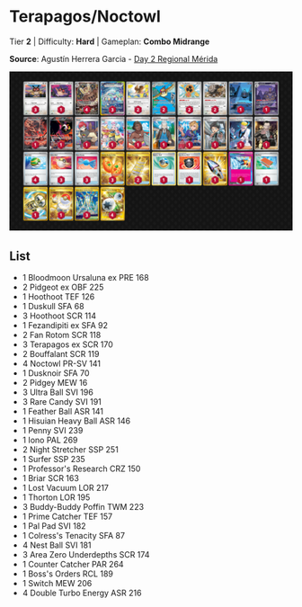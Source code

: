 # Terapagos/Noctowl

Tier **2** | Difficulty: **Hard** | Gameplan: **Combo Midrange**

**Source**: Agustín Herrera Garcia - [Day 2 Regional Mérida](https://limitlesstcg.com/decks/list/15804)

![decklist](../../!Images/Standard/15BRS-PRE/Terapagos-Noctowl.png)

## List
* 1 Bloodmoon Ursaluna ex PRE 168
* 2 Pidgeot ex OBF 225
* 1 Hoothoot TEF 126
* 1 Duskull SFA 68
* 3 Hoothoot SCR 114
* 1 Fezandipiti ex SFA 92
* 2 Fan Rotom SCR 118
* 3 Terapagos ex SCR 170
* 2 Bouffalant SCR 119
* 4 Noctowl PR-SV 141
* 1 Dusknoir SFA 70
* 2 Pidgey MEW 16
* 3 Ultra Ball SVI 196
* 3 Rare Candy SVI 191
* 1 Feather Ball ASR 141
* 1 Hisuian Heavy Ball ASR 146
* 1 Penny SVI 239
* 1 Iono PAL 269
* 2 Night Stretcher SSP 251
* 1 Surfer SSP 235
* 1 Professor's Research CRZ 150
* 1 Briar SCR 163
* 1 Lost Vacuum LOR 217
* 1 Thorton LOR 195
* 3 Buddy-Buddy Poffin TWM 223
* 1 Prime Catcher TEF 157
* 1 Pal Pad SVI 182
* 1 Colress's Tenacity SFA 87
* 4 Nest Ball SVI 181
* 3 Area Zero Underdepths SCR 174
* 1 Counter Catcher PAR 264
* 1 Boss's Orders RCL 189
* 1 Switch MEW 206
* 4 Double Turbo Energy ASR 216